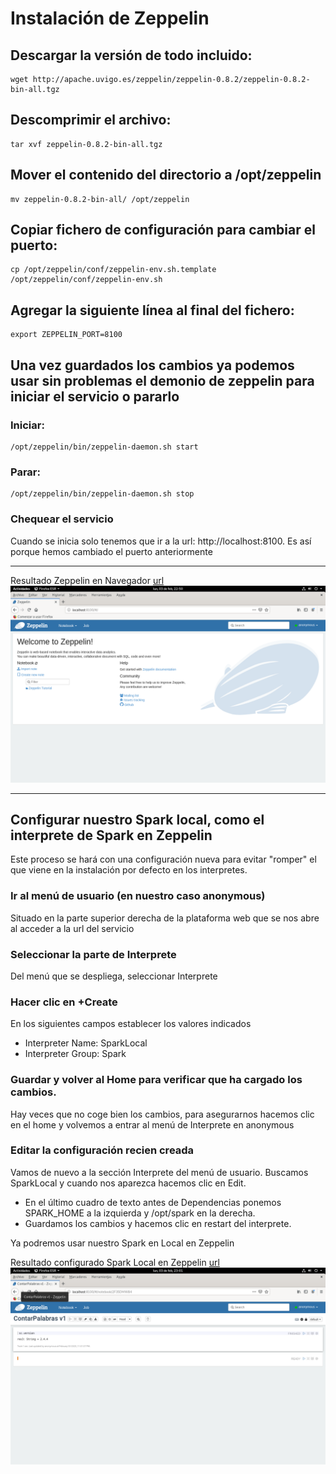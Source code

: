 # Instalación de Zeppelin

## Descargar la versión de todo incluido:
```
wget http://apache.uvigo.es/zeppelin/zeppelin-0.8.2/zeppelin-0.8.2-bin-all.tgz
```

## Descomprimir el archivo:
```
tar xvf zeppelin-0.8.2-bin-all.tgz
```

## Mover el contenido del directorio a /opt/zeppelin
```
mv zeppelin-0.8.2-bin-all/ /opt/zeppelin
```

## Copiar fichero de configuración para cambiar el puerto:
```
cp /opt/zeppelin/conf/zeppelin-env.sh.template /opt/zeppelin/conf/zeppelin-env.sh
```

## Agregar la siguiente línea al final del fichero:
```
export ZEPPELIN_PORT=8100
```

## Una vez guardados los cambios ya podemos usar sin problemas el demonio de zeppelin para iniciar el servicio o pararlo

### Iniciar:
```
/opt/zeppelin/bin/zeppelin-daemon.sh start
```
### Parar:
```
/opt/zeppelin/bin/zeppelin-daemon.sh stop
```

### Chequear el servicio
Cuando se inicia solo tenemos que ir a la url: http://localhost:8100. Es así porque hemos cambiado el puerto anteriormente

--------------------------------------------------------------------------------------------------------------------------------------------------------------------

Resultado Zeppelin en Navegador [url](https://github.com/amadorsoy/keepCodingBootCampBDML/blob/master/bigdataprocessing/images/ZeppelinEnDebianPractica.PNG)
![Zeppelin NoteBook](https://github.com/amadorsoy/keepCodingBootCampBDML/blob/master/bigdataprocessing/images/ZeppelinEnDebianPractica.PNG)

--------------------------------------------------------------------------------------------------------------------------------------------------------------------

## Configurar nuestro Spark local, como el interprete de Spark en Zeppelin

Este proceso se hará con una configuración nueva para evitar "romper" el que viene en la instalación por defecto en los interpretes.

### Ir al menú de usuario (en nuestro caso anonymous)

Situado en la parte superior derecha de la plataforma web que se nos abre al acceder a la url del servicio

### Seleccionar la parte de Interprete

Del menú que se despliega, seleccionar Interprete

### Hacer clic en +Create

En los siguientes campos establecer los valores indicados

- Interpreter Name: SparkLocal
- Interpreter Group: Spark

### Guardar y volver al Home para verificar que ha cargado los cambios.

Hay veces que no coge bien los cambios, para asegurarnos hacemos clic en el home y volvemos a entrar al menú de Interprete en anonymous

### Editar la configuración recien creada

Vamos de nuevo a la sección Interprete del menú de usuario. Buscamos SparkLocal y cuando nos aparezca hacemos clic en Edit.

- En el último cuadro de texto antes de Dependencias ponemos SPARK_HOME a la izquierda y /opt/spark en la derecha.
- Guardamos los cambios y hacemos clic en restart del interprete.

Ya podremos usar nuestro Spark en Local en Zeppelin

Resultado configurado Spark Local en Zeppelin [url](https://github.com/amadorsoy/keepCodingBootCampBDML/blob/master/bigdataprocessing/images/SparkLocalEnZeppelin.png)
![Spark Local 2.4.4 en Zeppelin](https://github.com/amadorsoy/keepCodingBootCampBDML/blob/master/bigdataprocessing/images/SparkLocalEnZeppelin.png)
